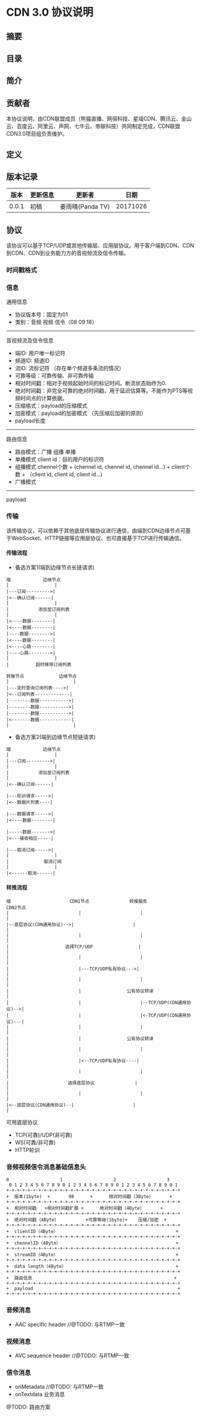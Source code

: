 # CDN 3.0 协议说明

## 摘要
## 目录
## 简介
## 贡献者
本协议说明，由CDN联盟成员（熊猫直播、网宿科技、星域CDN、腾讯云、金山云、百度云、阿里云、声网、七牛云、帝联科技）共同制定完成，CDN联盟CDN3.0项目组负责维护。
## 定义
## 版本记录
|版本|更新信息|更新者|日期|
|---|---|---|---|
|0.0.1|初稿|姜雨晴(Panda TV)|20171026|

## 协议
该协议可以基于TCP/UDP或其他传输层、应用层协议。用于客户端到CDN、CDN到CDN、CDN到业务能力方的音视频流及信令传输。

### 时间戳格式

### 信息
通用信息
- 协议版本号：固定为01
- 类别：音频 视频 信令（08 09 18）
---
音视频流及信令信息  
- 端ID: 用户唯一标记符
- 频道ID: 频道ID
- 流ID: 流标记符 （存在单个频道多条流的情况）
- 可靠等级：可靠传输、非可靠传输
- 相对时间戳：相对于视频起始时间的标记时间。断流状态始终为0.
- 绝对时间戳：非完全可靠的绝对时间戳，用于延迟估算等。不能作为PTS等视频时间点的计算依据。
- 压缩格式：payload的压缩模式
- 加密模式：payload的加密模式 （先压缩后加密的原则）
- payload长度
---
路由信息  
- 路由模式：广播 组播 单播
- 单播模式 client id：目的用户的标识符
- 组播模式 chennel个数 + (chennel id, chennel id, chennel id...) + client个数 + （client id, client id, client id...)
- 广播模式 
---
payload

### 传输
该传输协议，可以依赖于其他底层传输协议进行通信，由端到CDN边缘节点可基于WebSocket、HTTP链接等应用层协议、也可直接基于TCP进行传输通信。

#### 传输流程
- 备选方案1(端到边缘节点长链请求)
```
端            边缘节点
|                 |
|---订阅--------->|
|<--确认订阅------|
|                 |
|           添加至订阅列表
|                 |
|<----数据--------|
|<----数据--------|
|----数据-------->|
|<----数据--------|
|<----心跳--------|
|----心跳-------->|
|                 |
|          超时移除订阅列表
```

```
转推节点             边缘节点
|                        |
|---定时查询订阅列表---->|
|<--订阅列表-------------|
|--------数据----------->|
|--------数据----------->|
|--------数据----------->|
|<-------数据------------|
|                        |
```

- 备选方案2(端到边缘节点短链请求)
```
端            边缘节点
|                 |
|---订阅--------->|
|                 |
|           添加至订阅列表
|                 |
|<--确认订阅------|

|---轮训请求----->|
|<--数据片列表----|

|---数据请求----->|
|<----数据--------|

|-----数据------->|
|<---接收相应-----|

|---取消订阅----->|
|                 |
|             取消订阅
|                 |
|<------取消------|
```

#### 转推流程
```
端                      CDN1节点               转推服务              CDN2节点
|                          |                      |                         |
|--底层协议(CDN通用协议)-->|                      |                         |
|                          |                      |                         |
|                     选择TCP/UDP                 |                         |
|                          |                      |                         |
|                          |---TCP/UDP私有协议--->|                         |
|                          |                      |                         |
|                          |                 公有协议转译                   |
|                          |                      |--TCP/UDP(CDN通用协议)-->|
|                          |                      |<-TCP/UDP(CDN通用协议)---|
|                          |                      |                         |
|                          |                 公有协议转译                   |
|                          |                      |                         |
|                          |<--TCP/UDP私有协议----|                         |
|                          |                      |                         |
|                      选择底层协议               |                         |
|                          |                      |                         |
|<--底层协议(CDN通用协议)--|                      |                         |
```

可用底层协议
- TCP(可靠)/UDP(非可靠) 
- WS(可靠/非可靠)
- HTTP轮训

### 音频视频信令消息基础信息头

```
0                   1                   2                   3
 0 1 2 3 4 5 6 7 8 9 0 1 2 3 4 5 6 7 8 9 0 1 2 3 4 5 6 7 8 9 0 1
+-+-+-+-+-+-+-+-+-+-+-+-+-+-+-+-+-+-+-+-+-+-+-+-+-+-+-+-+-+-+-+-+  
+  版本(1byte)  +       08      +      相对时间戳（3Byte）      +  
+-+-+-+-+-+-+-+-+-+-+-+-+-+-+-+-+-+-+-+-+-+-+-+-+-+-+-+-+-+-+-+-+  
+  相对时间戳   +相对时间戳扩展 +      绝对时间戳（4Byte）      +  
+-+-+-+-+-+-+-+-+-+-+-+-+-+-+-+-+-+-+-+-+-+-+-+-+-+-+-+-+-+-+-+-+  
+  绝对时间戳（4Byte）          +可靠等级(1byte)+    压缩/加密  +  
+-+-+-+-+-+-+-+-+-+-+-+-+-+-+-+-+-+-+-+-+-+-+-+-+-+-+-+-+-+-+-+-+  
+  clientID（4Byte）                                            +  
+-+-+-+-+-+-+-+-+-+-+-+-+-+-+-+-+-+-+-+-+-+-+-+-+-+-+-+-+-+-+-+-+
+  chennelID（4Byte）                                           +
+-+-+-+-+-+-+-+-+-+-+-+-+-+-+-+-+-+-+-+-+-+-+-+-+-+-+-+-+-+-+-+-+
+  streamID（4Byte）                                            +
+-+-+-+-+-+-+-+-+-+-+-+-+-+-+-+-+-+-+-+-+-+-+-+-+-+-+-+-+-+-+-+-+
+  data length（4Byte）                                         +
+-+-+-+-+-+-+-+-+-+-+-+-+-+-+-+-+-+-+-+-+-+-+-+-+-+-+-+-+-+-+-+-+
+  路由信息                                                     +
+-+-+-+-+-+-+-+-+-+-+-+-+-+-+-+-+-+-+-+-+-+-+-+-+-+-+-+-+-+-+-+-+
+  payload                                                      +
+-+-+-+-+-+-+-+-+-+-+-+-+-+-+-+-+-+-+-+-+-+-+-+-+-+-+-+-+-+-+-+-+
```

### 音频消息

- AAC specific header //@TODO: 与RTMP一致


### 视频消息
- AVC sequence header //@TODO: 与RTMP一致

### 信令消息
- onMetadata //@TODO: 与RTMP一致
- onTextdata 业务消息

@TODO: 路由方案
